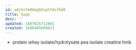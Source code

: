 ```yaml
---
id: wdjhxfm06mg6hnph7ds7kd0
title: Supp
desc: ''
updated: 1687625711061
created: 1686485666013
---
```


- protein
  whey isolate/hydrolysate
  pea isolate
  creatine
  hmb
